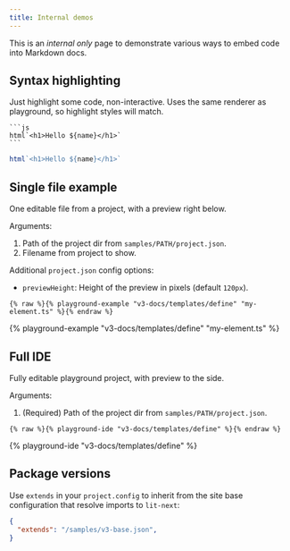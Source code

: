 ```yaml
---
title: Internal demos
---
```


This is an _internal only_ page to demonstrate various ways to embed code into
Markdown docs.

## Syntax highlighting

Just highlight some code, non-interactive. Uses the same renderer as playground,
so highlight styles will match.

````
```js
html`<h1>Hello ${name}</h1>`
```
````

```js
html`<h1>Hello ${name}</h1>`
```

## Single file example

One editable file from a project, with a preview right below.

Arguments:
1. Path of the project dir from `samples/PATH/project.json`.
2. Filename from project to show.

Additional `project.json` config options:
- `previewHeight`: Height of the preview in pixels (default `120px`).

```
{% raw %}{% playground-example "v3-docs/templates/define" "my-element.ts" %}{% endraw %}
```

{% playground-example "v3-docs/templates/define" "my-element.ts" %}

## Full IDE

Fully editable playground project, with preview to the side.

Arguments:
1. (Required) Path of the project dir from `samples/PATH/project.json`.

```
{% raw %}{% playground-ide "v3-docs/templates/define" %}{% endraw %}
```

{% playground-ide "v3-docs/templates/define" %}

## Package versions

Use `extends` in your `project.config` to inherit from the site base
configuration that resolve imports to `lit-next`:

```json
{
  "extends": "/samples/v3-base.json",
}
```